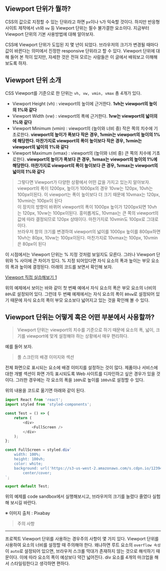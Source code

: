 ## Viewport 단위가 뭘까?

CSS의 값으로 지정할 수 있는 단위라고 하면 `px`이나 `%`가 익숙할 것이다. 하지만 반응형 사이트 제작에서 `vh`와 `vw` 등 Viewport 단위는 필수 불가결한 요소이다. 지금부터 Viewport 단위의 기본 사용방법에 대해 알아보자.

CSS에 Viewport 단위가 도입된 지 몇 년이 되었다. 브라우저의 크기가 변경될 때마다 값이 바뀐다는 의미에서 진정한 responsive 단위라고 할 수 있다. Viewport 단위에 대해 들어 본 적이 있지만, 자세한 것은 전혀 모르는 사람들은 이 글에서 배워보고 이해해보도록 하자.

## Viewport 단위 소개

CSS Viewport를 기준으로 한 단위는 `vh, vw, vmin, vmax` 총 4개가 있다.

- Viewport Height (vh) : viewport의 높이에 근거한다. **1vh는 viewport의 높이의 1%와 같다**
- Viewport Width (vw) : viewport의 폭에 근거한다. **1vw는 viewport의 넓이의 1%와 같다**
- Viewport Minimum (vmin) : viewport의 (높이와 너비 중) 작은 쪽의 치수에 기초로한다. **viewport의 높이가 폭보다 작은 경우, 1vmin는 viewport의 높이의 1%에 해당한다. 마찬가지로 viewport의 폭이 높이보다 작은 경우, 1vmin는 viewport의 넓이의 1%와 같다**
- Viewport Maximum (vmax) : viewport의 (높이와 너비 중) 큰 쪽의 치수에 기초로한다. **viewport의 높이가 폭보다 큰 경우, 1vmax는 viewport의 높이의 1%에 해당한다. 마찬가지로 viewport의 폭이 높이보다 큰 경우, 1vmax는 viewport의 넓이의 1%와 같다**

> 그렇다면 Viewport가 다양한 상황에서 어떤 값을 가지고 있는지 알아보자.  
> viewport의 폭이 1200px, 높이가 1000px의 경우 10vw는 120px, 10vh는 100px이된다. 이 viewport는 폭이 높이보다 더 크기 때문에 10vmax는 120px, 10vmin는 100px이 된다  
> 이 장치의 방향이 바뀌어 viewport의 폭이 1000px 높이가 1200px되면 10vh는 120px, 10vw는 100px이된다. 흥미롭게도, 10vmax는 큰 쪽의 viewport의 값에 따라 결정되므로 120px 상태이다. 마찬가지로 10vmin도 100px로 그대로이다.  
> 브라우저 창의 크기를 변경하여 viewport의 넓이를 1000px 높이를 800px하면 10vh는 80px, 10vw는 100px이된다. 마찬가지로 10vmax는 100px, 10vmin은 80px이 된다

이 시점에서는 Viewport 단위는 % 지정 것처럼 보일지도 모른다. 그러나 Viewport 단위와 % 사이에 큰 차이가 있다. % 지정 되어있다면 자식 요소의 폭과 높이는 부모 요소의 폭과 높이에 결정된다. 아래의 코드를 보면서 확인해 보자.

[Viewport 직접 실습해보기 1](https://codesandbox.io/s/priceless-leakey-fez1q?file=/src/Test.js)

위의 예제에서 보이는 바와 같이 첫 번째 예에서 자식 요소의 폭은 부모 요소의 너비의 `80%`로 설정되어 있다. 그런데 두 번째 예제에서는 자식 요소의 폭이 `80vw`로 설정되어 있기 때문에 자식 요소의 폭이 부모 요소보다 넓어지고 있는 것을 확인해 볼 수 있다.

## Viewport 단위는 어떻게 혹은 어떤 부분에서 사용할까?

> Viewport 단위는 viewport의 치수를 기준으로 하기 때문에 요소의 폭, 넓이, 크기를 viewport에 맞게 설정해야 하는 상황에서 매우 편리하다.

예를 들어 보자.

> 풀 스크린의 배경 이미지와 섹션

전체 화면으로 표시되는 요소에 배경 이미지를 설정하는 것이 많다. 제품이나 서비스에 대한 개별 섹션이 화면 가득 표시되도록 Web 사이트를 디자인하고 싶은 경우가 있을 것이다. 그러한 경우에는 각 요소의 폭을 `100%`로 높이를 `100vh`로 설정할 수 있다.

위의 내용을 코드로 옮기면 아래와 같이 된다.

```js
import React from 'react';
import styled from 'styled-components';

const Test = () => {
	return (
		<div>
			<FullScreen />
		</div>
	);
};

const FullScreen = styled.div`
	width: 100%;
	height: 100vh;
	color: white;
	background: url('https://s3-us-west-2.amazonaws.com/s.cdpn.io/123941/vwa.jpg')
		center/cover;
`;

export default Test;
```

위의 예제를 code sandbox에서 실행해보시고, 브라우저의 크기를 늘렸다 줄였다 실험해 보시길 바란다.

※ 이미지 출처 : Pixabay

> 주의 사항

---

프로젝트 Viewport 단위를 사용하는 경우주의 사항이 몇 가지 있다. Viewport 단위를 사용하여 요소의 너비를 설정할 때 주의해야 한다. 왜냐하면 루트 요소의 `overflow 속성`이 `auto`로 설정되어 있으면, 브라우저 스크롤 막대가 존재하지 않는 것으로 해석하기 때문이다. 이에 따라 요소의 폭이 예상보다 약간 넓어진다. div 요소를 4개의 마크업을 해서 스타일링한다고 생각하면 편하다.
